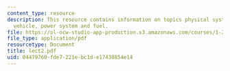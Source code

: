 ```yaml
---
content_type: resource
description: This resource contains information on topics physical system, infrastructure,
  vehicle, power system and fuel.
file: https://ol-ocw-studio-app-production.s3.amazonaws.com/courses/1-201j-introduction-to-transportation-systems-fall-2006/04479760fde7221ebc1de17438854e14_lect2.pdf
file_type: application/pdf
resourcetype: Document
title: lect2.pdf
uid: 04479760-fde7-221e-bc1d-e17438854e14
---
```

